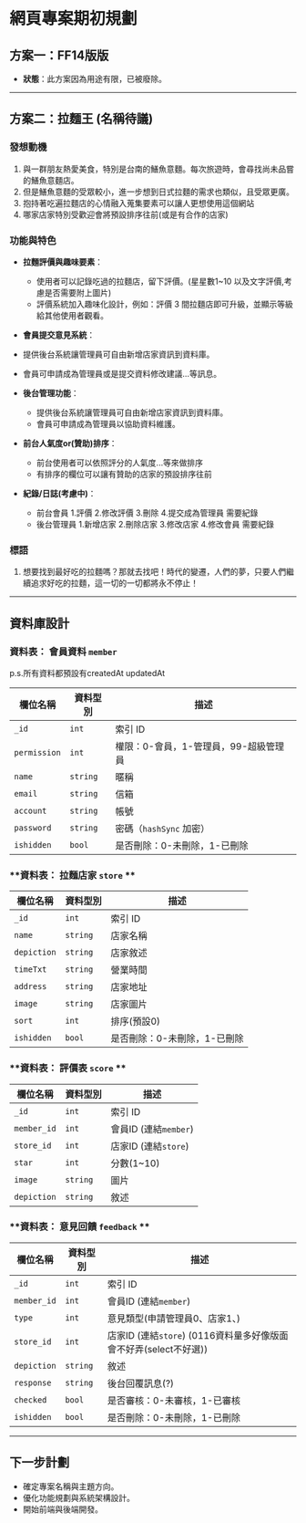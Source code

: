 # 網頁專案期初規劃

## 方案一：FF14版版
- **狀態**：此方案因為用途有限，已被廢除。

---

## 方案二：拉麵王 (名稱待議)

### **發想動機**
1. 與一群朋友熱愛美食，特別是台南的鱔魚意麵。每次旅遊時，會尋找尚未品嘗的鱔魚意麵店。
2. 但是鱔魚意麵的受眾較小，進一步想到日式拉麵的需求也類似，且受眾更廣。
3. 抱持著吃遍拉麵店的心情融入蒐集要素可以讓人更想使用這個網站
4. 哪家店家特別受歡迎會將預設排序往前(或是有合作的店家)

### **功能與特色**
- **拉麵評價與趣味要素**：
  - 使用者可以記錄吃過的拉麵店，留下評價。(星星數1~10 以及文字評價,考慮是否需要附上圖片)
  - 評價系統加入趣味化設計，例如：評價 3 間拉麵店即可升級，並顯示等級給其他使用者觀看。
- **會員提交意見系統**：
- 提供後台系統讓管理員可自由新增店家資訊到資料庫。
- 會員可申請成為管理員或是提交資料修改建議...等訊息。
- **後台管理功能**：
  - 提供後台系統讓管理員可自由新增店家資訊到資料庫。
  - 會員可申請成為管理員以協助資料維護。
- **前台人氣度or(贊助)排序**：
  - 前台使用者可以依照評分的人氣度...等來做排序
  - 有排序的欄位可以讓有贊助的店家的預設排序往前
  
- **紀錄/日誌(考慮中)**：
  - 前台會員 1.評價 2.修改評價 3.刪除 4.提交成為管理員 需要紀錄
  - 後台管理員 1.新增店家 2.刪除店家 3.修改店家 4.修改會員 需要紀錄

### **標語**
1. 想要找到最好吃的拉麵嗎？那就去找吧！時代的變遷，人們的夢，只要人們繼續追求好吃的拉麵，這一切的一切都將永不停止！
---

## 資料庫設計

### **資料表： 會員資料 `member`**

p.s.所有資料都預設有createdAt updatedAt

| 欄位名稱    | 資料型別 | 描述                         |
|-------------|----------|------------------------------|
| `_id`       | `int`    | 索引 ID                     |
| `permission`| `int`    | 權限：0-會員，1-管理員，99-超級管理員 |
| `name`      | `string` | 暱稱                        |
| `email`     | `string` | 信箱                       |
| `account`   | `string` | 帳號                        |
| `password`  | `string` | 密碼（`hashSync` 加密）     |
| `ishidden`  | `bool`   | 是否刪除：0-未刪除，1-已刪除 |

### **資料表： 拉麵店家 `store` **
| 欄位名稱    | 資料型別 | 描述                         |
|-------------|----------|------------------------------|
| `_id`       | `int`    | 索引 ID                     |
| `name`| `string`       | 店家名稱 |
| `depiction`| `string`  | 店家敘述 |
| `timeTxt`| `string`    | 營業時間 |
| `address`| `string`    | 店家地址 |
| `image`| `string`      | 店家圖片 |
| `sort`       | `int`    | 排序(預設0)                     |
| `ishidden`  | `bool`   | 是否刪除：0-未刪除，1-已刪除 |

### **資料表： 評價表 `score` **
| 欄位名稱    | 資料型別 | 描述                         |
|-------------|----------|------------------------------|
| `_id`       | `int`    | 索引 ID                    |
| `member_id` | `int`    | 會員ID   (連結`member`)    |
| `store_id`  | `int`    | 店家ID (連結`store`)       |
| `star`      | `int`    | 分數(1~10)                 |
| `image`     | `string` | 圖片 |
| `depiction` | `string` | 敘述 |

### **資料表： 意見回饋 `feedback` **
| 欄位名稱    | 資料型別 | 描述                         |
|-------------|----------|------------------------------|
| `_id`       | `int`    | 索引 ID                    |
| `member_id` | `int`    | 會員ID   (連結`member`)    |
| `type`      | `int`    | 意見類型(申請管理員0、店家1、)          
| `store_id`  | `int`    | 店家ID (連結`store`) (0116資料量多好像版面會不好弄(select不好選)) |
| `depiction` | `string` | 敘述 |
| `response`  | `string` | 後台回覆訊息(?) |
| `checked`   | `bool`  | 是否審核：0-未審核，1-已審核 |
| `ishidden`  | `bool`   | 是否刪除：0-未刪除，1-已刪除 |


---

## 下一步計劃
- 確定專案名稱與主題方向。
- 優化功能規劃與系統架構設計。
- 開始前端與後端開發。
